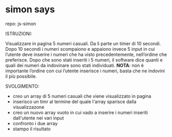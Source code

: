 simon says
===
repo: js-simon

ISTRUZIONI:

Visualizzare in pagina 5 numeri casuali. Da lì parte un timer di 10 secondi.
Dopo 10 secondi i numeri scompaiono e appaiono invece 5 input in cui l’utente deve inserire i numeri che ha visto precedentemente, nell’ordine che preferisce.
Dopo che sono stati inseriti i 5 numeri, il software dice quanti e quali dei numeri da indovinare sono stati individuati.
**NOTA**: non è importante l’ordine con cui l’utente inserisce i numeri, basta che ne indovini il più possibile.

SVOLGIMENTO:

- creo un array di 5 numeri casuali che viene visualizzato in pagina
- inserisco un timr al termine del quale l'array sparisce dalla visualizzazone
- creo un nuovo array vuoto in cui vado a inserire i numeri inseriti dall'utente nei vari input
- confronto i due array
- stampo il risultato